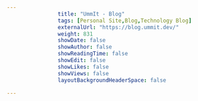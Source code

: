 ---
                title: "UmmIt - Blog"
                tags: [Personal Site,Blog,Technology Blog]
                externalUrl: "https://blog.ummit.dev/"
                weight: 831
                showDate: false
                showAuthor: false
                showReadingTime: false
                showEdit: false
                showLikes: false
                showViews: false
                layoutBackgroundHeaderSpace: false
                ---
